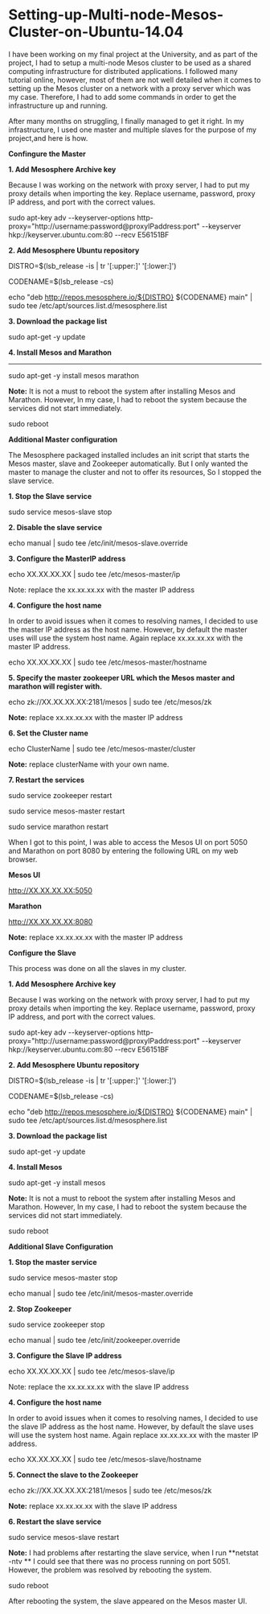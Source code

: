 # Setting-up-Multi-node-Mesos-Cluster-on-Ubuntu-14.04

I have been working on my final project at the University, and as part of the project, I had to setup a multi-node Mesos cluster to be used as a shared computing infrastructure for distributed applications.
I followed many tutorial online, however, most of them are not well detailed when it comes to setting up the Mesos cluster on a network with a proxy server which was my case. Therefore, I had to add some commands in order to get the infrastructure up and running.

After many months on struggling, I finally managed to get it right. In my infrastructure, I used one master and multiple slaves for the purpose of my project,and here is how.

**Confingure the Master**

**1. Add Mesosphere Archive key**

Because I was working on the network with proxy server, I had to put my proxy details when importing the key. Replace username, password, proxy IP address, and port with the correct values.

sudo  apt-key adv --keyserver-options http-proxy="http://username:password@proxyIPaddress:port" --keyserver hkp://keyserver.ubuntu.com:80 --recv E56151BF

**2. Add Mesosphere Ubuntu repository**

DISTRO=$(lsb_release -is | tr '[:upper:]' '[:lower:]')

CODENAME=$(lsb_release -cs)

echo "deb http://repos.mesosphere.io/${DISTRO} ${CODENAME} main" | sudo tee /etc/apt/sources.list.d/mesosphere.list

**3. Download the package list**

sudo apt-get -y update

**4. Install Mesos and Marathon**
  ****
sudo apt-get -y install mesos marathon

**Note:** It is not a must to reboot the system after installing Mesos and Marathon. However, In my case, I had to reboot the system because the services did not start immediately.

sudo reboot

**Additional Master configuration**

The Mesosphere packaged installed includes an init script that starts the Mesos master, slave and Zookeeper automatically. But I only wanted the master to manage the cluster and not to offer its resources, So I stopped the slave service.

**1. Stop the Slave service**

sudo service mesos-slave stop

**2. Disable the slave service**

echo manual | sudo tee /etc/init/mesos-slave.override

**3. Configure the MasterIP address**

echo XX.XX.XX.XX | sudo tee /etc/mesos-master/ip

Note: replace the xx.xx.xx.xx with the master IP address

**4. Configure the host name**

In order to avoid issues when it comes to resolving names, I decided to use the master IP address as the host name. However, by default the master uses will use the system host name. Again replace xx.xx.xx.xx with the master IP address.

echo XX.XX.XX.XX | sudo tee /etc/mesos-master/hostname

**5. Specify the master zookeeper URL which the Mesos master and marathon will register with.**

echo zk://XX.XX.XX.XX:2181/mesos | sudo tee /etc/mesos/zk

**Note:** replace xx.xx.xx.xx with the master IP address

**6. Set the Cluster name**

echo ClusterName | sudo tee /etc/mesos-master/cluster

**Note:** replace clusterName with your own name.

**7. Restart the services**

sudo service zookeeper restart

sudo service mesos-master restart

sudo service marathon restart

When I got to this point, I was able to access the Mesos UI on port 5050 and Marathon on port 8080 by entering the following URL on my web browser.

**Mesos UI**

http://XX.XX.XX.XX:5050

**Marathon**

http://XX.XX.XX.XX:8080

**Note:** replace xx.xx.xx.xx with the master IP address 

**Configure the Slave**

This process was done on all the slaves in my cluster.

**1. Add Mesosphere Archive key**

Because I was working on the network with proxy server, I had to put my proxy details when importing the key. Replace username, password, proxy IP address, and port with the correct values.

sudo  apt-key adv --keyserver-options http-proxy="http://username:password@proxyIPaddress:port" --keyserver hkp://keyserver.ubuntu.com:80 --recv E56151BF

**2. Add Mesosphere Ubuntu repository**

DISTRO=$(lsb_release -is | tr '[:upper:]' '[:lower:]')

CODENAME=$(lsb_release -cs)

echo "deb http://repos.mesosphere.io/${DISTRO} ${CODENAME} main" | sudo tee /etc/apt/sources.list.d/mesosphere.list

**3. Download the package list**

sudo apt-get -y update

**4. Install Mesos**

sudo apt-get -y install mesos

**Note:** It is not a must to reboot the system after installing Mesos and Marathon. However, In my case, I had to reboot the system because the services did not start immediately.

sudo reboot

**Additional Slave Configuration**

**1. Stop the master service**

 sudo service mesos-master stop

 echo manual | sudo tee /etc/init/mesos-master.override

**2. Stop Zookeeper**

sudo service zookeeper stop

echo manual | sudo tee /etc/init/zookeeper.override

**3. Configure the Slave IP address**

echo XX.XX.XX.XX | sudo tee /etc/mesos-slave/ip

Note: replace the xx.xx.xx.xx with the slave IP address

**4. Configure the host name**

In order to avoid issues when it comes to resolving names, I decided to use the slave IP address as the host name. However, by default the slave uses will use the system host name. Again replace xx.xx.xx.xx with the master IP address.

echo XX.XX.XX.XX | sudo tee /etc/mesos-slave/hostname

**5. Connect the slave to the Zookeeper**

echo zk://XX.XX.XX.XX:2181/mesos | sudo tee /etc/mesos/zk

**Note:** replace xx.xx.xx.xx with the slave IP address

**6. Restart the slave service**

sudo service mesos-slave restart

**Note:** I had problems after restarting the slave service, when I run **netstat -ntv ** I could see that there was no process running on port 5051. However, the problem was resolved by rebooting the system.

sudo reboot

After rebooting the system, the slave appeared on the Mesos master UI.

